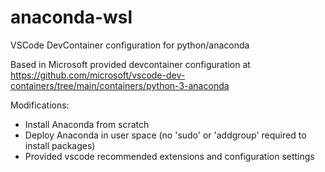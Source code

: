 # anaconda-wsl
VSCode DevContainer configuration for python/anaconda

Based in Microsoft provided devcontainer configuration at https://github.com/microsoft/vscode-dev-containers/tree/main/containers/python-3-anaconda

Modifications:
- Install Anaconda from scratch
- Deploy Anaconda in user space (no 'sudo' or 'addgroup' required to install packages)
- Provided vscode recommended extensions and configuration settings
